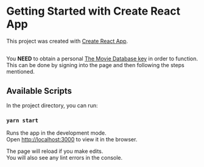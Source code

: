 # Getting Started with Create React App

This project was created with [Create React App](https://github.com/facebook/create-react-app).

##
You **NEED** to obtain a personal [The Movie Database key](https://www.themoviedb.org/) in order to function.\
This can be done by signing into the page and then following the steps mentioned.

## Available Scripts

In the project directory, you can run:

### `yarn start`

Runs the app in the development mode.\
Open [http://localhost:3000](http://localhost:3000) to view it in the browser.

The page will reload if you make edits.\
You will also see any lint errors in the console.

